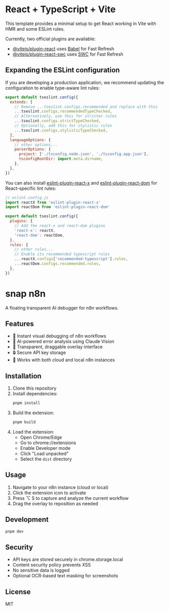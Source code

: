 # React + TypeScript + Vite

This template provides a minimal setup to get React working in Vite with HMR and some ESLint rules.

Currently, two official plugins are available:

- [@vitejs/plugin-react](https://github.com/vitejs/vite-plugin-react/blob/main/packages/plugin-react) uses [Babel](https://babeljs.io/) for Fast Refresh
- [@vitejs/plugin-react-swc](https://github.com/vitejs/vite-plugin-react/blob/main/packages/plugin-react-swc) uses [SWC](https://swc.rs/) for Fast Refresh

## Expanding the ESLint configuration

If you are developing a production application, we recommend updating the configuration to enable type-aware lint rules:

```js
export default tseslint.config({
  extends: [
    // Remove ...tseslint.configs.recommended and replace with this
    ...tseslint.configs.recommendedTypeChecked,
    // Alternatively, use this for stricter rules
    ...tseslint.configs.strictTypeChecked,
    // Optionally, add this for stylistic rules
    ...tseslint.configs.stylisticTypeChecked,
  ],
  languageOptions: {
    // other options...
    parserOptions: {
      project: ['./tsconfig.node.json', './tsconfig.app.json'],
      tsconfigRootDir: import.meta.dirname,
    },
  },
})
```

You can also install [eslint-plugin-react-x](https://github.com/Rel1cx/eslint-react/tree/main/packages/plugins/eslint-plugin-react-x) and [eslint-plugin-react-dom](https://github.com/Rel1cx/eslint-react/tree/main/packages/plugins/eslint-plugin-react-dom) for React-specific lint rules:

```js
// eslint.config.js
import reactX from 'eslint-plugin-react-x'
import reactDom from 'eslint-plugin-react-dom'

export default tseslint.config({
  plugins: {
    // Add the react-x and react-dom plugins
    'react-x': reactX,
    'react-dom': reactDom,
  },
  rules: {
    // other rules...
    // Enable its recommended typescript rules
    ...reactX.configs['recommended-typescript'].rules,
    ...reactDom.configs.recommended.rules,
  },
})
```

# snap n8n

A floating transparent AI debugger for n8n workflows.

## Features

- 🎯 Instant visual debugging of n8n workflows
- 🤖 AI-powered error analysis using Claude Vision
- 🎨 Transparent, draggable overlay interface
- 🔒 Secure API key storage
- 🚀 Works with both cloud and local n8n instances

## Installation

1. Clone this repository
2. Install dependencies:
   ```bash
   pnpm install
   ```
3. Build the extension:
   ```bash
   pnpm build
   ```
4. Load the extension:
   - Open Chrome/Edge
   - Go to chrome://extensions
   - Enable Developer mode
   - Click "Load unpacked"
   - Select the `dist` directory

## Usage

1. Navigate to your n8n instance (cloud or local)
2. Click the extension icon to activate
3. Press ⌥ S to capture and analyze the current workflow
4. Drag the overlay to reposition as needed

## Development

```bash
pnpm dev
```

## Security

- API keys are stored securely in chrome.storage.local
- Content security policy prevents XSS
- No sensitive data is logged
- Optional OCR-based text masking for screenshots

## License

MIT
